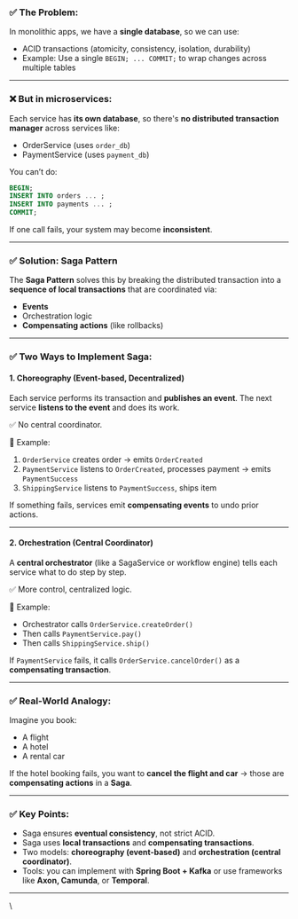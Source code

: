 ### ✅ The Problem:

In monolithic apps, we have a **single database**, so we can use:

* ACID transactions (atomicity, consistency, isolation, durability)
* Example: Use a single `BEGIN; ... COMMIT;` to wrap changes across multiple tables

---

### ❌ But in microservices:

Each service has **its own database**, so there's **no distributed transaction manager** across services like:

* OrderService (uses `order_db`)
* PaymentService (uses `payment_db`)

You can’t do:

```sql
BEGIN;
INSERT INTO orders ... ;
INSERT INTO payments ... ;
COMMIT;
```

If one call fails, your system may become **inconsistent**.

---

### ✅ Solution: **Saga Pattern**

The **Saga Pattern** solves this by breaking the distributed transaction into a **sequence of local transactions** that are coordinated via:

* **Events**
* Orchestration logic
* **Compensating actions** (like rollbacks)

---

### ✅ Two Ways to Implement Saga:

#### 1. **Choreography (Event-based, Decentralized)**

Each service performs its transaction and **publishes an event**.
The next service **listens to the event** and does its work.

✅ No central coordinator.

🧠 Example:

1. `OrderService` creates order → emits `OrderCreated`
2. `PaymentService` listens to `OrderCreated`, processes payment → emits `PaymentSuccess`
3. `ShippingService` listens to `PaymentSuccess`, ships item

If something fails, services emit **compensating events** to undo prior actions.

---

#### 2. **Orchestration (Central Coordinator)**

A **central orchestrator** (like a SagaService or workflow engine) tells each service what to do step by step.

✅ More control, centralized logic.

🧠 Example:

* Orchestrator calls `OrderService.createOrder()`
* Then calls `PaymentService.pay()`
* Then calls `ShippingService.ship()`

If `PaymentService` fails, it calls `OrderService.cancelOrder()` as a **compensating transaction**.

---

### ✅ Real-World Analogy:

Imagine you book:

* A flight
* A hotel
* A rental car

If the hotel booking fails, you want to **cancel the flight and car** → those are **compensating actions** in a **Saga**.

---

### ✅ Key Points:

* Saga ensures **eventual consistency**, not strict ACID.
* Saga uses **local transactions** and **compensating transactions**.
* Two models: **choreography (event-based)** and **orchestration (central coordinator)**.
* Tools: you can implement with **Spring Boot + Kafka** or use frameworks like **Axon, Camunda**, or **Temporal**.

---

\
